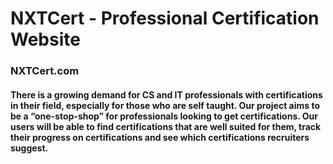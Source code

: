 # NXTCert - Professional Certification Website
### NXTCert.com

#### There is a growing demand for CS and IT professionals with certifications in their field, especially for those who are self taught. Our project aims to be a “one-stop-shop” for professionals looking to get certifications. Our users will be able to find certifications that are well suited for them, track their progress on certifications and see which certifications recruiters suggest.